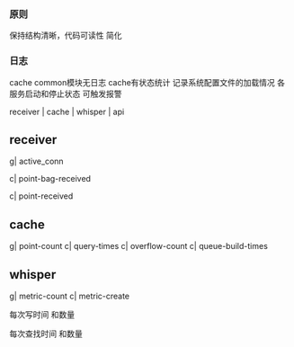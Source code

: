 
### 原则

保持结构清晰，代码可读性
简化

### 日志
cache common模块无日志 cache有状态统计
记录系统配置文件的加载情况 各服务启动和停止状态
可触发报警


receiver |
cache |
whisper |
api

receiver
---
g| active_conn

c| point-bag-received

c| point-received

cache
-----
g| point-count
c| query-times
c| overflow-count
c| queue-build-times

whisper
-------
g| metric-count
c| metric-create


每次写时间 和数量

每次查找时间 和数量